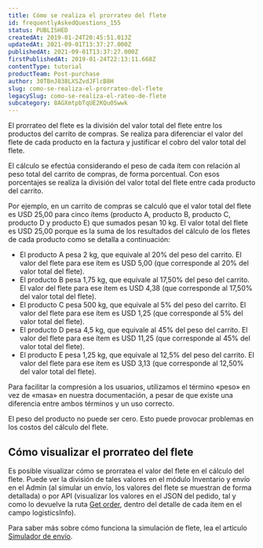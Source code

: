 ```yaml
---
title: Cómo se realiza el prorrateo del flete
id: frequentlyAskedQuestions_155
status: PUBLISHED
createdAt: 2019-01-24T20:45:51.013Z
updatedAt: 2021-09-01T13:37:27.000Z
publishedAt: 2021-09-01T13:37:27.000Z
firstPublishedAt: 2019-01-24T22:13:11.668Z
contentType: tutorial
productTeam: Post-purchase
author: 30TBnJ838LXSZvdJFlcB8H
slug: como-se-realiza-el-prorrateo-del-flete
legacySlug: como-se-realiza-el-rateo-de-flete
subcategory: 8AGXmtpbTqUE2KQu0Swwk
---
```


El prorrateo del flete es la división del valor total del flete entre los productos del carrito de compras. Se realiza para diferenciar el valor del flete de cada producto en la factura y justificar el cobro del valor total del flete. 

El cálculo se efectúa considerando el peso de cada ítem con relación al peso total del carrito de compras, de forma porcentual. Con esos porcentajes se realiza la división del valor total del flete entre cada producto del carrito. 

Por ejemplo, en un carrito de compras se calculó que el valor total del flete es USD 25,00 para cinco ítems (producto A, producto B, producto C, producto D y producto E) que sumados pesan 10 kg. El valor total del flete es USD 25,00 porque es la suma de los resultados del cálculo de los fletes de cada producto como se detalla a continuación:

*   El producto A pesa 2 kg, que equivale al 20% del peso del carrito. El valor del flete para ese ítem es USD 5,00 (que corresponde al 20% del valor total del flete).
*   El producto B pesa 1,75 kg, que equivale al 17,50% del peso del carrito. El valor del flete para ese ítem es USD 4,38 (que corresponde al 17,50% del valor total del flete).
*   El producto C pesa 500 kg, que equivale al 5% del peso del carrito. El valor del flete para ese ítem es USD 1,25 (que corresponde al 5% del valor total del flete).
*   El producto D pesa 4,5 kg, que equivale al 45% del peso del carrito. El valor del flete para ese ítem es USD 11,25 (que corresponde al 45% del valor total del flete).
*   El producto E pesa 1,25 kg, que equivale al 12,5% del peso del carrito. El valor del flete para ese ítem es USD 3,13 (que corresponde al 12,50% del valor total del flete).

Para facilitar la compresión a los usuarios, utilizamos el término «peso» en vez de «masa» en nuestra documentación, a pesar de que existe una diferencia entre ambos términos y un uso correcto.

<div class="alert alert-danger">
El peso del producto no puede ser cero. Esto puede provocar problemas en los costos del cálculo del flete.
</div>

## Cómo visualizar el prorrateo del flete

Es posible visualizar cómo se prorratea el valor del flete en el cálculo del flete. Puede ver la división de tales valores en el módulo Inventario y envío en el Admin (al simular un envío, los valores del flete se muestran de forma detallada) o por API (visualizar los valores en el JSON del pedido, tal y como lo devuelve la ruta [Get order](https://developers.vtex.com/vtex-developer-docs/reference/orders#getorder), dentro del detalle de cada ítem en el campo logisticsInfo).

Para saber más sobre cómo funciona la simulación de flete, lea el artículo [Simulador de envío](https://help.vtex.com/es/tutorial/simulacao-de-frete--tutorials_144).

